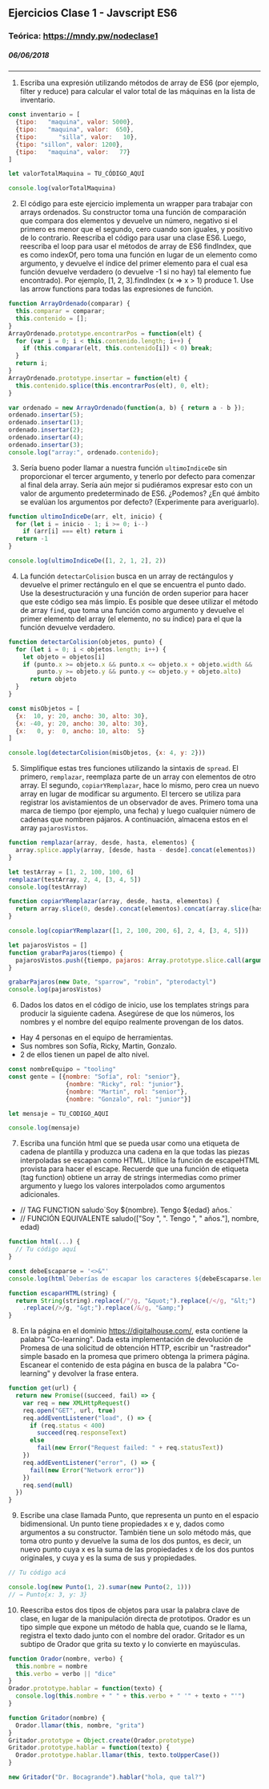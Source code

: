 ## Ejercicios Clase 1 - Javscript ES6
### Teórica: https://mndy.pw/nodeclase1
##### 06/06/2018

---

1. Escriba una expresión utilizando métodos de array de ES6 (por ejemplo, filter y reduce) para calcular el valor total de las máquinas en la lista de inventario.
```js
const inventario = [
  {tipo:   "maquina", valor: 5000},
  {tipo:   "maquina", valor:  650},
  {tipo:      "silla", valor:   10},
  {tipo: "sillon", valor: 1200},
  {tipo:   "maquina", valor:   77}
]

let valorTotalMaquina = TU_CÓDIGO_AQUÍ

console.log(valorTotalMaquina)
```

2. El código para este ejercicio implementa un wrapper para trabajar con arrays ordenados. Su constructor toma una función de comparación que compara dos elementos y devuelve un número, negativo si el primero es menor que el segundo, cero cuando son iguales, y positivo de lo contrario.
Reescriba el código para usar una clase ES6. Luego, reescriba el loop para usar el métodos de array de ES6 findIndex, que es como indexOf, pero toma una función en lugar de un elemento como argumento, y devuelve el índice del primer elemento para el cual esa función devuelve verdadero (o devuelve -1 si no hay) tal elemento fue encontrado). Por ejemplo, [1, 2, 3].findIndex (x => x > 1) produce 1. Use las arrow functions para todas las expresiones de función.

```js
function ArrayOrdenado(comparar) {
  this.comparar = comparar;
  this.contenido = [];
}
ArrayOrdenado.prototype.encontrarPos = function(elt) {
  for (var i = 0; i < this.contenido.length; i++) {
    if (this.comparar(elt, this.contenido[i]) < 0) break;
  }
  return i;
}
ArrayOrdenado.prototype.insertar = function(elt) {
  this.contenido.splice(this.encontrarPos(elt), 0, elt);
}

var ordenado = new ArrayOrdenado(function(a, b) { return a - b });
ordenado.insertar(5);
ordenado.insertar(1);
ordenado.insertar(2);
ordenado.insertar(4);
ordenado.insertar(3);
console.log("array:", ordenado.contenido);

```

3. Sería bueno poder llamar a nuestra función `ultimoIndiceDe` sin proporcionar el tercer argumento, y tenerlo por defecto para comenzar al final dela array. Sería aún mejor si pudiéramos expresar esto con un valor de argumento predeterminado de ES6. ¿Podemos?
¿En qué ámbito se evalúan los argumentos por defecto? (Experimente para averiguarlo).


```js
function ultimoIndiceDe(arr, elt, inicio) {
  for (let i = inicio - 1; i >= 0; i--)
    if (arr[i] === elt) return i
  return -1
}

console.log(ultimoIndiceDe([1, 2, 1, 2], 2))
```

4. La función `detectarColision` busca en un array de rectángulos y devuelve el primer rectángulo en el que se encuentra el punto dado.
Use la desestructuración y una función de orden superior para hacer que este código sea más limpio. Es posible que desee utilizar el método de array `find`, que toma una función como argumento y devuelve el primer elemento del array (el elemento, no su índice) para el que la función devuelve verdadero.

```js
function detectarColision(objetos, punto) {
  for (let i = 0; i < objetos.length; i++) {
    let objeto = objetos[i]
    if (punto.x >= objeto.x && punto.x <= objeto.x + objeto.width &&
        punto.y >= objeto.y && punto.y <= objeto.y + objeto.alto)
      return objeto
  }
}

const misObjetos = [
  {x:  10, y: 20, ancho: 30, alto: 30},
  {x: -40, y: 20, ancho: 30, alto: 30},
  {x:   0, y:  0, ancho: 10, alto:  5}
]

console.log(detectarColision(misObjetos, {x: 4, y: 2}))
```

5. Simplifique estas tres funciones utilizando la sintaxis de `spread`. El primero, `remplazar`, reemplaza parte de un array con elementos de otro array. El segundo, `copiarYRemplazar`, hace lo mismo, pero crea un nuevo array en lugar de modificar su argumento. El tercero se utiliza para registrar los avistamientos de un observador de aves. Primero toma una marca de tiempo (por ejemplo, una fecha) y luego cualquier número de cadenas que nombren pájaros. A continuación, almacena estos en el array `pajarosVistos`.

```js
function remplazar(array, desde, hasta, elementos) {
  array.splice.apply(array, [desde, hasta - desde].concat(elementos))
}

let testArray = [1, 2, 100, 100, 6]
remplazar(testArray, 2, 4, [3, 4, 5])
console.log(testArray)

function copiarYRemplazar(array, desde, hasta, elementos) {
  return array.slice(0, desde).concat(elementos).concat(array.slice(hasta))
}

console.log(copiarYRemplazar([1, 2, 100, 200, 6], 2, 4, [3, 4, 5]))

let pajarosVistos = []
function grabarPajaros(tiempo) {
  pajarosVistos.push({tiempo, pajaros: Array.prototype.slice.call(arguments, 1)})
}

grabarPajaros(new Date, "sparrow", "robin", "pterodactyl")
console.log(pajarosVistos)
```

6. Dados los datos en el código de inicio, use los templates strings para producir la siguiente cadena. Asegúrese de que los números, los nombres y el nombre del equipo realmente provengan de los datos.
 * Hay 4 personas en el equipo de herramientas.
 * Sus nombres son Sofía, Ricky, Martin, Gonzalo.
 * 2 de ellos tienen un papel de alto nivel.

```js
const nombreEquipo = "tooling"
const gente = [{nombre: "Sofía", rol: "senior"},
                {nombre: "Ricky", rol: "junior"},
                {nombre: "Martin", rol: "senior"},
                {nombre: "Gonzalo", rol: "junior"}]

let mensaje = TU_CODIGO_AQUI

console.log(mensaje)
```

7. Escriba una función html que se pueda usar como una etiqueta de cadena de plantilla y produzca una cadena en la que todas las piezas interpoladas se escapan como HTML. Utilice la función de escapeHTML provista para hacer el escape. Recuerde que una función de etiqueta (tag function) obtiene un array de strings intermedias como primer argumento y luego los valores interpolados como argumentos adicionales.
  * // TAG FUNCTION saludo\`Soy ${nombre}. Tengo ${edad} años.`
  * // FUNCIÓN EQUIVALENTE saludo(["Soy ", ". Tengo ", " años."], nombre, edad)
```js
function html(...) {
  // Tu código aquí
}

const debeEscaparse = '<>&"'
console.log(html`Deberías de escapar los caracteres ${debeEscaparse.length} “${debeEscaparse}” en HTML`)

function escaparHTML(string) {
  return String(string).replace(/"/g, "&quot;").replace(/</g, "&lt;")
  	.replace(/>/g, "&gt;").replace(/&/g, "&amp;")
}
```

8. En la página en el dominio https://digitalhouse.com/, esta contiene la palabra "Co-learning". Dada esta implementación de devolución de Promesa de una solicitud de obtención HTTP, escribir un "rastreador" simple basado en la promesa que primero obtenga la primera página. Escanear el contenido de esta página en busca de la palabra "Co-learning" y devolver la frase entera.
```js
function get(url) {
  return new Promise((succeed, fail) => {
    var req = new XMLHttpRequest()
    req.open("GET", url, true)
    req.addEventListener("load", () => {
      if (req.status < 400)
        succeed(req.responseText)
      else
        fail(new Error("Request failed: " + req.statusText))
    })
    req.addEventListener("error", () => {
      fail(new Error("Network error"))
    })
    req.send(null)
  })
}
```

9.  Escribe una clase llamada Punto, que representa un punto en el espacio bidimensional. Un punto tiene propiedades x e y, dados como argumentos a su constructor. También tiene un solo método más, que toma otro punto y devuelve la suma de los dos puntos, es decir, un nuevo punto cuya x es la suma de las propiedades x de los dos puntos originales, y cuya y es la suma de sus y propiedades.
```js
// Tu código acá

console.log(new Punto(1, 2).sumar(new Punto(2, 1)))
// → Punto{x: 3, y: 3}
```

10. Reescriba estos dos tipos de objetos para usar la palabra clave de clase, en lugar de la manipulación directa de prototipos. Orador es un tipo simple que expone un método de habla que, cuando se le llama, registra el texto dado junto con el nombre del orador. Gritador es un subtipo de Orador que grita su texto y lo convierte en mayúsculas.
```js
function Orador(nombre, verbo) {
  this.nombre = nombre
  this.verbo = verbo || "dice"
}
Orador.prototype.hablar = function(texto) {
  console.log(this.nombre + " " + this.verbo + " '" + texto + "'")
}

function Gritador(nombre) {
  Orador.llamar(this, nombre, "grita")
}
Gritador.prototype = Object.create(Orador.prototype)
Gritador.prototype.hablar = function(texto) {
  Orador.prototype.hablar.llamar(this, texto.toUpperCase())
}

new Gritador("Dr. Bocagrande").hablar("hola, que tal?")
```